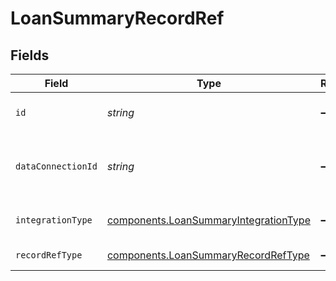 # LoanSummaryRecordRef


## Fields

| Field                                                                                          | Type                                                                                           | Required                                                                                       | Description                                                                                    |
| ---------------------------------------------------------------------------------------------- | ---------------------------------------------------------------------------------------------- | ---------------------------------------------------------------------------------------------- | ---------------------------------------------------------------------------------------------- |
| `id`                                                                                           | *string*                                                                                       | :heavy_minus_sign:                                                                             | The id of the object being referred to.                                                        |
| `dataConnectionId`                                                                             | *string*                                                                                       | :heavy_minus_sign:                                                                             | The dataConnectionId the object being referred to is associated with.                          |
| `integrationType`                                                                              | [components.LoanSummaryIntegrationType](../../models/components/loansummaryintegrationtype.md) | :heavy_minus_sign:                                                                             | The integration type begin referred to.                                                        |
| `recordRefType`                                                                                | [components.LoanSummaryRecordRefType](../../models/components/loansummaryrecordreftype.md)     | :heavy_minus_sign:                                                                             | The datatype being referred to.                                                                |